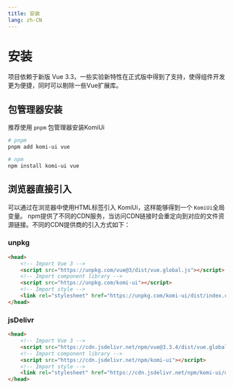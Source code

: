 ```yaml
---
title: 安装
lang: zh-CN
---
```


# 安装
项目依赖于新版 Vue 3.3，一些实验新特性在正式版中得到了支持，使得组件开发更为便捷，同时可以剔除一些Vue扩展库。

## 包管理器安装
推荐使用 `pnpm` 包管理器安装KomiUi
```bash
# pnpm
pnpm add komi-ui vue

# npm
npm install komi-ui vue
```


## 浏览器直接引入
可以通过在浏览器中使用HTML标签引入 KomiUi，这样能够得到一个 `KomiUi`全局变量。
npm提供了不同的CDN服务，当访问CDN链接时会重定向到对应的文件资源链接。不同的CDN提供商的引入方式如下：


### unpkg
```html
<head>
    <!-- Import Vue 3 -->
    <script src="https://unpkg.com/vue@3/dist/vue.global.js"></script>
    <!-- Import component library -->
    <script src="https://unpkg.com/komi-ui"></script>
    <!-- Import style -->
    <link rel="stylesheet" href="https://unpkg.com/komi-ui/dist/index.css" />
</head>
```


### jsDelivr
```html
<head>
    <!-- Import Vue 3 -->
    <script src="https://cdn.jsdelivr.net/npm/vue@3.3.4/dist/vue.global.min.js"></script>
    <!-- Import component library -->
    <script src="https://cdn.jsdelivr.net/npm/komi-ui"></script>
    <!-- Import style -->
    <link rel="stylesheet" href="https://cdn.jsdelivr.net/npm/komi-ui/dist/index.css" />
</head>
```